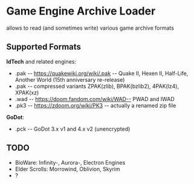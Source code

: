 # Game Engine Archive Loader

allows to read (and sometimes write) various game archive formats

## Supported Formats

**IdTech** and related engines:

* .pak -- https://quakewiki.org/wiki/.pak -- Quake II, Hexen II, Half-Life, Another World (15th anniversary re-release)
* .pak -- compressed variants ZPAK(zlib), BPAK(bzlib2), 4PAK(lz4), XPAK(xz)
* .wad -- https://doom.fandom.com/wiki/WAD-- PWAD and IWAD
* .pk3 -- https://zdoom.org/wiki/PK3 -- actually a renamed zip file

**GoDot**:

* .pck -- GoDot 3.x v1 and 4.x v2 (unencrypted)

## TODO

* BioWare: Infinity-, Aurora-, Electron Engines
* Elder Scrolls: Morrowind, Oblivion, Skyrim
* ?

